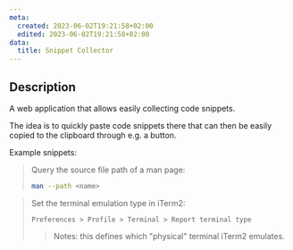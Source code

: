 ```yaml
---
meta:
  created: 2023-06-02T19:21:58+02:00
  edited: 2023-06-02T19:21:58+02:00
data:
  title: Snippet Collector
---
```


## Description

A web application that allows easily collecting code snippets.

The idea is to quickly paste code snippets there that can then be easily copied to the clipboard through e.g. a button.

Example snippets:

> Query the source file path of a man page:
> 
> ```bash
> man --path <name>
> ```

> Set the terminal emulation type in iTerm2:
> 
> ```
> Preferences > Profile > Terminal > Report terminal type
> ```
> 
> > Notes: this defines which "physical" terminal iTerm2 emulates.
